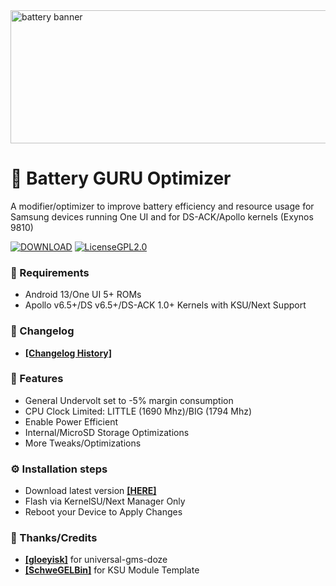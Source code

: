 <img width="633" height="213" alt="battery banner" src="https://github.com/user-attachments/assets/7987cad7-a70a-4e9b-9b42-f76b470bd365" />

# 🔋 Battery GURU Optimizer

A modifier/optimizer to improve battery efficiency and resource usage for Samsung devices running One UI and for DS-ACK/Apollo kernels (Exynos 9810)

[![DOWNLOAD](https://custom-icon-badges.demolab.com/badge/-DOWNLOAD_HERE-0eb802?style=for-the-badge&logo=download&logoColor=%230eb802&labelColor=gray&color=%230eb802)](https://github.com/EliezerB03/Battery-GURU-Optimizer/releases/latest/)
[![LicenseGPL2.0](https://custom-icon-badges.demolab.com/badge/-GPL2.0-orange?style=for-the-badge&logo=law&logoColor=orange&label=LICENSE&labelColor=gray&color=orange)](https://github.com/EliezerB03/Battery-GURU-Optimizer/blob/master/LICENSE)

### 📱 Requirements

* Android 13/One UI 5+ ROMs
* Apollo v6.5+/DS v6.5+/DS-ACK 1.0+ Kernels with KSU/Next Support

### 📝 Changelog
* [**[Changelog History]**](https://github.com/EliezerB03/Battery-GURU-Optimizer/blob/master/Docs/Changelog_History.md)

### 🧩 Features
* General Undervolt set to -5% margin consumption
* CPU Clock Limited: LITTLE (1690 Mhz)/BIG (1794 Mhz)
* Enable Power Efficient
* Internal/MicroSD Storage Optimizations
* More Tweaks/Optimizations

### ⚙️ Installation steps
* Download latest version [**[HERE]**](https://github.com/EliezerB03/Battery-GURU-Optimizer/releases/latest/)
* Flash via KernelSU/Next Manager Only
* Reboot your Device to Apply Changes

### 🙏 Thanks/Credits
* [**[gloeyisk]**](https://github.com/gloeyisk) for universal-gms-doze
* [**[SchweGELBin]**](https://github.com/SchweGELBin) for KSU Module Template
